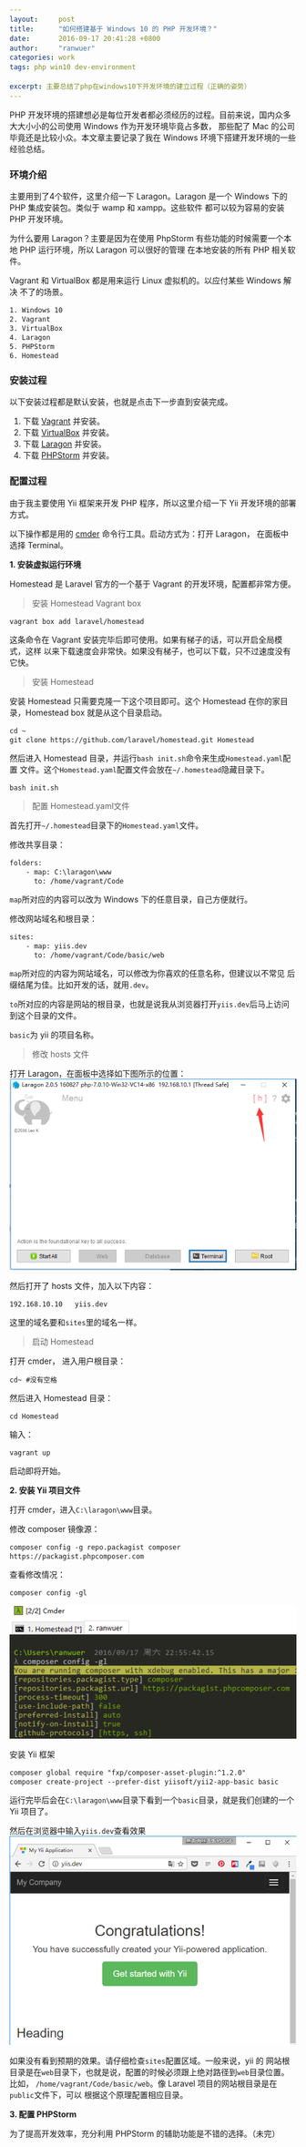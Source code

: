 ```yaml
---
layout:     post
title:      "如何搭建基于 Windows 10 的 PHP 开发环境？"
date:       2016-09-17 20:41:28 +0800
author:     "ranwuer"
categories: work
tags: php win10 dev-environment

excerpt: 主要总结了php在windows10下开发环境的建立过程（正确的姿势）
---
```


PHP 开发环境的搭建想必是每位开发者都必须经历的过程。目前来说，国内众多大大小小的公司使用 Windows 作为开发环境毕竟占多数，
那些配了 Mac 的公司毕竟还是比较小众。本文章主要记录了我在 Windows 环境下搭建开发环境的一些经验总结。

### 环境介绍
主要用到了4个软件，这里介绍一下 Laragon。Laragon 是一个 Windows 下的 PHP 集成安装包。类似于 wamp 和 xampp。这些软件
都可以较为容易的安装 PHP 开发环境。

为什么要用 Laragon？主要是因为在使用 PhpStorm 有些功能的时候需要一个本地 PHP 运行环境，所以 Laragon 可以很好的管理
在本地安装的所有 PHP 相关软件。

Vagrant 和 VirtualBox 都是用来运行 Linux 虚拟机的。以应付某些 Windows 解决
不了的场景。

```
1. Windows 10
2. Vagrant
3. VirtualBox
4. Laragon
5. PHPStorm
6. Homestead
```

### 安装过程
以下安装过程都是默认安装，也就是点击下一步直到安装完成。

1. 下载 [Vagrant](https://releases.hashicorp.com/vagrant/1.8.5/vagrant_1.8.5.msi) 并安装。
2. 下载 [VirtualBox](https://www.virtualbox.org/wiki/Downloads) 并安装。
3. 下载 [Laragon](https://laragon.org/) 并安装。
4. 下载 [PHPStorm](https://www.jetbrains.com/phpstorm/) 并安装。

### 配置过程
由于我主要使用 Yii 框架来开发 PHP 程序，所以这里介绍一下 Yii 开发环境的部署
方式。

以下操作都是用的 [cmder](http://cmder.net/) 命令行工具。启动方式为：打开 Laragon， 在面板中选择
 Terminal。

**1. 安装虚拟运行环境**

Homestead 是 Laravel 官方的一个基于 Vagrant 的开发环境，配置都非常方便。

>安装 Homestead Vagrant box

```
vagrant box add laravel/homestead
```
这条命令在 Vagrant 安装完毕后即可使用。如果有梯子的话，可以开启全局模式，这样
以来下载速度会非常快。如果没有梯子，也可以下载，只不过速度没有它快。

>安装 Homestead

安装 Homestead 只需要克隆一下这个项目即可。这个 Homestead 在你的家目录，Homestead
box 就是从这个目录启动。

```
cd ~
git clone https://github.com/laravel/homestead.git Homestead
```

然后进入 Homestead 目录，并运行`bash init.sh`命令来生成`Homestead.yaml`配置
文件。这个`Homestead.yaml`配置文件会放在`~/.homestead`隐藏目录下。

```
bash init.sh
```

>配置 Homestead.yaml文件

首先打开`~/.homestead`目录下的`Homestead.yaml`文件。

修改共享目录：

```
folders:
    - map: C:\laragon\www
      to: /home/vagrant/Code
```
`map`所对应的内容可以改为 Windows 下的任意目录，自己方便就行。

修改网站域名和根目录：

```
sites:
    - map: yiis.dev
      to: /home/vagrant/Code/basic/web
```
`map`所对应的内容为网站域名，可以修改为你喜欢的任意名称，但建议以不常见
后缀结尾为佳。比如开发的话，就用`.dev`。

`to`所对应的内容是网站的根目录，也就是说我从浏览器打开`yiis.dev`后马上访问到这个目录的文件。

`basic`为 yii 的项目名称。

>修改 hosts 文件

打开 Laragon，在面板中选择如下图所示的位置：
![laragonHosts](/photo/laragonHosts.png)

然后打开了 hosts 文件，加入以下内容：

```
192.168.10.10   yiis.dev
```

这里的域名要和`sites`里的域名一样。

>启动 Homestead

打开 cmder， 进入用户根目录：
```
cd~ #没有空格
```

然后进入 Homestead 目录：
```
cd Homestead
```

输入：
```
vagrant up
```
启动即将开始。

**2. 安装 Yii 项目文件**

打开 cmder，进入`C:\laragon\www`目录。

修改 composer 镜像源：

```
composer config -g repo.packagist composer https://packagist.phpcomposer.com
```

查看修改情况：
```
composer config -gl
```
![composerMirror](/photo/composerMirror.png)

安装 Yii 框架
```
composer global require "fxp/composer-asset-plugin:^1.2.0"
composer create-project --prefer-dist yiisoft/yii2-app-basic basic
```
运行完毕后会在`C:\laragon\www`目录下看到一个`basic`目录，就是我们创建的一个
Yii 项目了。

然后在浏览器中输入`yiis.dev`查看效果
![yiisStarted](/photo/yiisStarted.png)

如果没有看到预期的效果。请仔细检查`sites`配置区域。一般来说，yii 的
网站根目录是在`web`目录下，也就是说，配置的时候必须跟上绝对路径到`web`目录位置。比如，
`/home/vagrant/Code/basic/web`。像 Laravel 项目的网站根目录是在`public`文件下，可以
根据这个原理配置相应目录。

**3. 配置 PHPStorm**

为了提高开发效率，充分利用 PHPStorm 的辅助功能是不错的选择。（未完）